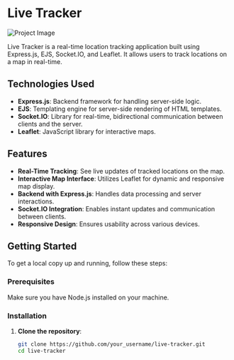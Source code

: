 # Live Tracker

![Project Image](url_to_project_image)

Live Tracker is a real-time location tracking application built using Express.js, EJS, Socket.IO, and Leaflet. It allows users to track locations on a map in real-time.

## Technologies Used

- **Express.js**: Backend framework for handling server-side logic.
- **EJS**: Templating engine for server-side rendering of HTML templates.
- **Socket.IO**: Library for real-time, bidirectional communication between clients and the server.
- **Leaflet**: JavaScript library for interactive maps.

## Features

- **Real-Time Tracking**: See live updates of tracked locations on the map.
- **Interactive Map Interface**: Utilizes Leaflet for dynamic and responsive map display.
- **Backend with Express.js**: Handles data processing and server interactions.
- **Socket.IO Integration**: Enables instant updates and communication between clients.
- **Responsive Design**: Ensures usability across various devices.

## Getting Started

To get a local copy up and running, follow these steps:

### Prerequisites

Make sure you have Node.js installed on your machine.

### Installation

1. **Clone the repository**:

   ```bash
   git clone https://github.com/your_username/live-tracker.git
   cd live-tracker

